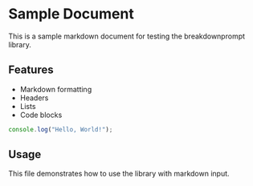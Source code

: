 # Sample Document

This is a sample markdown document for testing the breakdownprompt library.

## Features

- Markdown formatting
- Headers
- Lists
- Code blocks

```typescript
console.log("Hello, World!");
```

## Usage

This file demonstrates how to use the library with markdown input.
